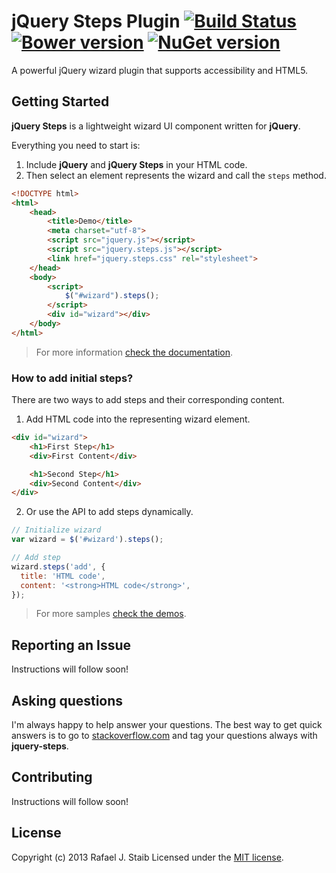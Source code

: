 # jQuery Steps Plugin [![Build Status](https://travis-ci.org/rstaib/jquery-steps.svg?branch=master)](https://travis-ci.org/rstaib/jquery-steps) [![Bower version](https://badge.fury.io/bo/jquery.steps.svg)](http://badge.fury.io/bo/jquery.steps) [![NuGet version](https://badge.fury.io/nu/jquery.steps.svg)](http://badge.fury.io/nu/jquery.steps)

A powerful jQuery wizard plugin that supports accessibility and HTML5.

## Getting Started

**jQuery Steps** is a lightweight wizard UI component written for **jQuery**.

Everything you need to start is:

1.  Include **jQuery** and **jQuery Steps** in your HTML code.
2.  Then select an element represents the wizard and call the `steps` method.

```html
<!DOCTYPE html>
<html>
    <head>
        <title>Demo</title>
        <meta charset="utf-8">
        <script src="jquery.js"></script>
        <script src="jquery.steps.js"></script>
        <link href="jquery.steps.css" rel="stylesheet">
    </head>
    <body>
        <script>
            $("#wizard").steps();
        </script>
        <div id="wizard"></div>
    </body>
</html>
```

> For more information [check the documentation](https://github.com/rstaib/jquery-steps/wiki).

### How to add initial steps?

There are two ways to add steps and their corresponding content.

1.  Add HTML code into the representing wizard element.

```html
<div id="wizard">
    <h1>First Step</h1>
    <div>First Content</div>

    <h1>Second Step</h1>
    <div>Second Content</div>
</div>
```

2.  Or use the API to add steps dynamically.

```javascript
// Initialize wizard
var wizard = $('#wizard').steps();

// Add step
wizard.steps('add', {
  title: 'HTML code',
  content: '<strong>HTML code</strong>',
});
```

> For more samples [check the demos](https://github.com/rstaib/jquery-steps/wiki#demo).

## Reporting an Issue

Instructions will follow soon!

## Asking questions

I'm always happy to help answer your questions. The best way to get quick answers is to go to [stackoverflow.com](http://stackoverflow.com) and tag your questions always with **jquery-steps**.

## Contributing

Instructions will follow soon!

## License

Copyright (c) 2013 Rafael J. Staib Licensed under the [MIT license](https://github.com/rstaib/jquery-steps/blob/master/LICENSE.txt).
